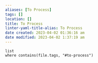 ```yaml
---
aliases: [To Process]
tags: []
location: []
title: To Process
linter-yaml-title-alias: To Process
date created: 2023-04-02 01:36:16 am
date modified: 2023-04-02 1:37:19 am
---
```



```dataview
list
where contains(file.tags, "#to-process")
```
